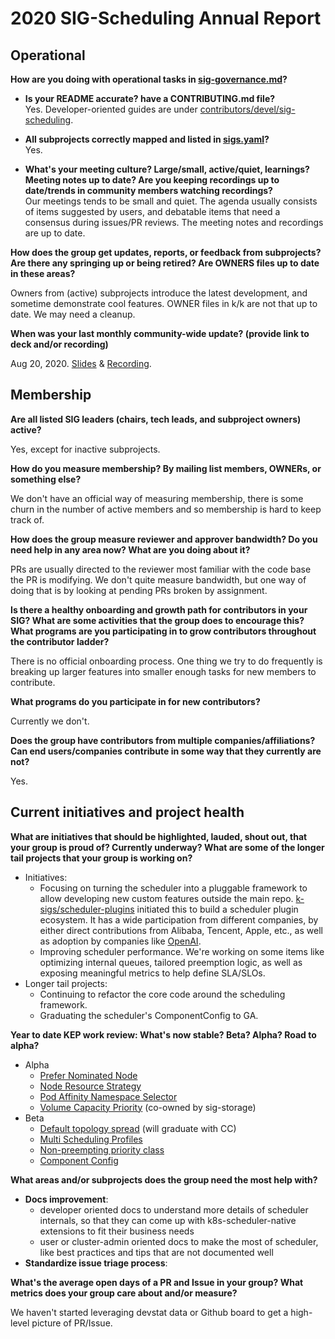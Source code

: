 # 2020 SIG-Scheduling Annual Report

## Operational

**How are you doing with operational tasks in [sig-governance.md]?**
    
- **Is your README accurate? have a CONTRIBUTING.md file?**  
    Yes. Developer-oriented guides are under [contributors/devel/sig-scheduling].

- **All subprojects correctly mapped and listed in [sigs.yaml]?**  
    Yes.

- **What's your meeting culture? Large/small, active/quiet, learnings? 
Meeting notes up to date? Are you keeping recordings up to date/trends 
in community members watching recordings?**  
    Our meetings tends to be small and quiet. The agenda usually consists of items suggested
    by users, and debatable items that need a consensus during issues/PR reviews.
    The meeting notes and recordings are up to date.

**How does the group get updates, reports, or feedback from subprojects? Are there any 
springing up or being retired? Are OWNERS files up to date in these areas?**

Owners from (active) subprojects introduce the latest development, and sometime demonstrate
cool features.
OWNER files in k/k are not that up to date. We may need a cleanup.

**When was your last monthly community-wide update? (provide link to deck and/or recording)**

Aug 20, 2020. [Slides] & [Recording].

[Slides]: https://docs.google.com/presentation/d/1H27SDMqkzq8zCRveWWtK5g9hCAomKbrzTTVZ5r4h6Xo/edit
[Recording]: https://www.youtube.com/watch?v=oDL3Kp5-9eM&feature=youtu.be

## Membership

**Are all listed SIG leaders (chairs, tech leads, and subproject owners) active?**

Yes, except for inactive subprojects.

**How do you measure membership? By mailing list members, OWNERs, or something else?**

We don't have an official way of measuring membership, there is some churn in the number of active 
members and so membership is hard to keep track of.

**How does the group measure reviewer and approver bandwidth? Do you need help in any area now?
 What are you doing about it?**

PRs are usually directed to the reviewer most familiar with the code base the PR is modifying.
We don't quite measure bandwidth, but one way of doing that is by looking at pending PRs broken
by assignment.

**Is there a healthy onboarding and growth path for contributors in your SIG? What are some 
activities that the group does to encourage this? What programs are you participating in to 
grow contributors throughout the contributor ladder?**

There is no official onboarding process. One thing we try to do frequently is breaking up 
larger features into smaller enough tasks for new members to contribute.

**What programs do you participate in for new contributors?**

Currently we don't.

**Does the group have contributors from multiple companies/affiliations? Can end users/companies 
contribute in some way that they currently are not?**

Yes.

## Current initiatives and project health

**What are initiatives that should be highlighted, lauded, shout out, that your group is proud of?
 Currently underway? What are some of the longer tail projects that your group is working on?**

- Initiatives:
    - Focusing on turning the scheduler into a pluggable framework to allow developing new custom
     features outside the main repo.
     [k-sigs/scheduler-plugins] initiated this to build a scheduler plugin ecosystem. It has a wide
     participation from different companies, by either direct contributions from Alibaba, Tencent,
     Apple, etc., as well as adoption by companies like [OpenAI].
    - Improving scheduler performance. We're working on some items like optimizing internal queues,
     tailored preemption logic, as well as exposing meaningful metrics to help define SLA/SLOs.
- Longer tail projects:
    - Continuing to refactor the core code around the scheduling framework.
    - Graduating the scheduler's ComponentConfig to GA.

**Year to date KEP work review: What's now stable? Beta? Alpha? Road to alpha?**

- Alpha
    - [Prefer Nominated Node]
    - [Node Resource Strategy]
    - [Pod Affinity Namespace Selector]
    - [Volume Capacity Priority] (co-owned by sig-storage)
- Beta
    - [Default topology spread] (will graduate with CC)
    - [Multi Scheduling Profiles]
    - [Non-preempting priority class]
    - [Component Config]

**What areas and/or subprojects does the group need the most help with?**

- **Docs improvement**:
    - developer oriented docs to understand more details of scheduler internals, so that they can come
    up with k8s-scheduler-native extensions to fit their business needs
    - user or cluster-admin oriented docs to make the most of scheduler, like best practices and tips
    that are not documented well
- **Standardize issue triage process**:

**What's the average open days of a PR and Issue in your group? What metrics does your group care about and/or measure?**

We haven't started leveraging devstat data or Github board to get a high-level picture of PR/Issue.

[sig-governance.md]: https://github.com/kubernetes/community/blob/master/committee-steering/governance/sig-governance.md
[contributors/devel/sig-scheduling]: https://github.com/kubernetes/community/tree/master/contributors/devel/sig-scheduling
[sigs.yaml]: https://github.com/kubernetes/community/blob/master/sig-list.md
[k-sigs/scheduler-plugins]: https://github.com/kubernetes-sigs/scheduler-plugins

[Prefer Nominated Node]: https://github.com/kubernetes/enhancements/tree/master/keps/sig-scheduling/1923-prefer-nominated-node
[Node Resource Strategy]: https://github.com/kubernetes/enhancements/tree/master/keps/sig-scheduling/2458-node-resource-score-strategy
[Pod Affinity Namespace Selector]: https://github.com/kubernetes/enhancements/tree/master/keps/sig-scheduling/2249-pod-affinity-namespace-selector
[Volume Capacity Priority]: https://github.com/kubernetes/enhancements/tree/master/keps/sig-storage/1845-prioritization-on-volume-capacity
[Default topology spread]: https://github.com/kubernetes/enhancements/tree/master/keps/sig-scheduling/1258-default-pod-topology-spread
[Multi Scheduling Profiles]: https://github.com/kubernetes/enhancements/tree/master/keps/sig-scheduling/1451-multi-scheduling-profiles
[Non-preempting priority class]: https://github.com/kubernetes/enhancements/tree/master/keps/sig-scheduling/902-non-preempting-priorityclass
[Component Config]: https://github.com/kubernetes/enhancements/tree/master/keps/sig-scheduling/785-scheduler-component-config-api

[OpenAI]: https://openai.com/blog/scaling-kubernetes-to-7500-nodes/#gangscheduling
